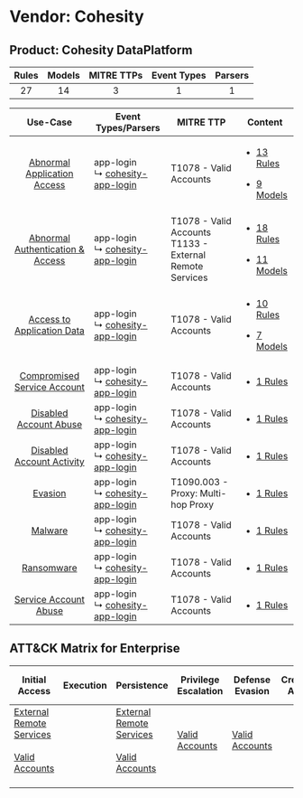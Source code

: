 Vendor: Cohesity
================
Product: Cohesity DataPlatform
------------------------------
| Rules | Models | MITRE TTPs | Event Types | Parsers |
|:-----:|:------:|:----------:|:-----------:|:-------:|
|  27   |   14   |     3      |      1      |    1    |

|                                           Use-Case                                           | Event Types/Parsers                                                                    | MITRE TTP                                                      | Content                                                                                                                                      |
|:--------------------------------------------------------------------------------------------:| -------------------------------------------------------------------------------------- | -------------------------------------------------------------- | -------------------------------------------------------------------------------------------------------------------------------------------- |
|      [Abnormal Application Access](../../../UseCases/uc_abnormal_application_access.md)      |  app-login<br> ↳ [cohesity-app-login](Parsers/parserContent_cohesity-app-login.md)<br> | T1078 - Valid Accounts<br>                                     | [<ul><li>13 Rules</li></ul><ul><li>9 Models</li></ul>](Rules_Models/r_m_cohesity_cohesity_dataplatform_Abnormal_Application_Access.md)       |
| [Abnormal Authentication & Access](../../../UseCases/uc_abnormal_authentication_&_access.md) |  app-login<br> ↳ [cohesity-app-login](Parsers/parserContent_cohesity-app-login.md)<br> | T1078 - Valid Accounts<br>T1133 - External Remote Services<br> | [<ul><li>18 Rules</li></ul><ul><li>11 Models</li></ul>](Rules_Models/r_m_cohesity_cohesity_dataplatform_Abnormal_Authentication_&_Access.md) |
|       [Access to Application Data](../../../UseCases/uc_access_to_application_data.md)       |  app-login<br> ↳ [cohesity-app-login](Parsers/parserContent_cohesity-app-login.md)<br> | T1078 - Valid Accounts<br>                                     | [<ul><li>10 Rules</li></ul><ul><li>7 Models</li></ul>](Rules_Models/r_m_cohesity_cohesity_dataplatform_Access_to_Application_Data.md)        |
|      [Compromised Service Account](../../../UseCases/uc_compromised_service_account.md)      |  app-login<br> ↳ [cohesity-app-login](Parsers/parserContent_cohesity-app-login.md)<br> | T1078 - Valid Accounts<br>                                     | [<ul><li>1 Rules</li></ul>](Rules_Models/r_m_cohesity_cohesity_dataplatform_Compromised_Service_Account.md)                                  |
|           [Disabled Account Abuse](../../../UseCases/uc_disabled_account_abuse.md)           |  app-login<br> ↳ [cohesity-app-login](Parsers/parserContent_cohesity-app-login.md)<br> | T1078 - Valid Accounts<br>                                     | [<ul><li>1 Rules</li></ul>](Rules_Models/r_m_cohesity_cohesity_dataplatform_Disabled_Account_Abuse.md)                                       |
|        [Disabled Account Activity](../../../UseCases/uc_disabled_account_activity.md)        |  app-login<br> ↳ [cohesity-app-login](Parsers/parserContent_cohesity-app-login.md)<br> | T1078 - Valid Accounts<br>                                     | [<ul><li>1 Rules</li></ul>](Rules_Models/r_m_cohesity_cohesity_dataplatform_Disabled_Account_Activity.md)                                    |
|                          [Evasion](../../../UseCases/uc_evasion.md)                          |  app-login<br> ↳ [cohesity-app-login](Parsers/parserContent_cohesity-app-login.md)<br> | T1090.003 - Proxy: Multi-hop Proxy<br>                         | [<ul><li>1 Rules</li></ul>](Rules_Models/r_m_cohesity_cohesity_dataplatform_Evasion.md)                                                      |
|                          [Malware](../../../UseCases/uc_malware.md)                          |  app-login<br> ↳ [cohesity-app-login](Parsers/parserContent_cohesity-app-login.md)<br> | T1078 - Valid Accounts<br>                                     | [<ul><li>1 Rules</li></ul>](Rules_Models/r_m_cohesity_cohesity_dataplatform_Malware.md)                                                      |
|                       [Ransomware](../../../UseCases/uc_ransomware.md)                       |  app-login<br> ↳ [cohesity-app-login](Parsers/parserContent_cohesity-app-login.md)<br> | T1078 - Valid Accounts<br>                                     | [<ul><li>1 Rules</li></ul>](Rules_Models/r_m_cohesity_cohesity_dataplatform_Ransomware.md)                                                   |
|            [Service Account Abuse](../../../UseCases/uc_service_account_abuse.md)            |  app-login<br> ↳ [cohesity-app-login](Parsers/parserContent_cohesity-app-login.md)<br> | T1078 - Valid Accounts<br>                                     | [<ul><li>1 Rules</li></ul>](Rules_Models/r_m_cohesity_cohesity_dataplatform_Service_Account_Abuse.md)                                        |

ATT&CK Matrix for Enterprise
----------------------------
| Initial Access                                                                                                                                   | Execution | Persistence                                                                                                                                      | Privilege Escalation                                                | Defense Evasion                                                     | Credential Access | Discovery | Lateral Movement | Collection | Command and Control                                                                                                                       | Exfiltration | Impact |
| ------------------------------------------------------------------------------------------------------------------------------------------------ | --------- | ------------------------------------------------------------------------------------------------------------------------------------------------ | ------------------------------------------------------------------- | ------------------------------------------------------------------- | ----------------- | --------- | ---------------- | ---------- | ----------------------------------------------------------------------------------------------------------------------------------------- | ------------ | ------ |
| [External Remote Services](https://attack.mitre.org/techniques/T1133)<br><br>[Valid Accounts](https://attack.mitre.org/techniques/T1078)<br><br> |           | [External Remote Services](https://attack.mitre.org/techniques/T1133)<br><br>[Valid Accounts](https://attack.mitre.org/techniques/T1078)<br><br> | [Valid Accounts](https://attack.mitre.org/techniques/T1078)<br><br> | [Valid Accounts](https://attack.mitre.org/techniques/T1078)<br><br> |                   |           |                  |            | [Proxy: Multi-hop Proxy](https://attack.mitre.org/techniques/T1090/003)<br><br>[Proxy](https://attack.mitre.org/techniques/T1090)<br><br> |              |        |